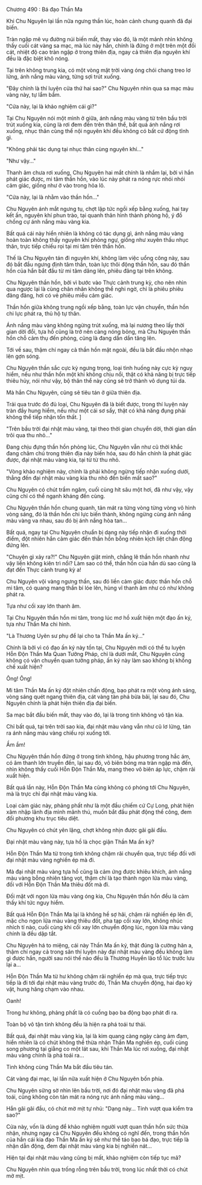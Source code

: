




Chương 490 : Bá đạo Thần Ma


Khi Chu Nguyên lại lần nữa ngưng thần lúc, hoàn cảnh chung quanh đã đại biến.

Tràn ngập mê vụ đường núi biến mất, thay vào đó, là một mảnh nhìn không thấy cuối cát vàng sa mạc, mà lúc này hắn, chính là đứng ở một trên một đồi cát, nhiệt độ cao tràn ngập ở trong thiên địa, ngay cả thiên địa nguyên khí đều là đặc biệt khô nóng.

Tại trên không trung kia, có một vòng mặt trời vàng óng chói chang treo lơ lửng, ánh nắng màu vàng, từng sợi trút xuống.

"Đây chính là thí luyện cửa thứ hai sao?" Chu Nguyên nhìn qua sa mạc màu vàng này, tự lẩm bẩm.

"Cửa này, lại là khảo nghiệm cái gì?"

Tại Chu Nguyên nói một mình ở giữa, ánh nắng màu vàng từ trên bầu trời trút xuống kia, cũng là rơi đem đến trên thân thể, bất quá ánh nắng rơi xuống, nhục thân cùng thể nội nguyên khí đều không có bất cứ động tĩnh gì.

"Không phải tác dụng tại nhục thân cùng nguyên khí..."

"Như vậy..."

Thanh âm chưa rơi xuống, Chu Nguyên hai mắt chính là nhắm lại, bởi vì hắn phát giác được, mi tâm thần hồn, vào lúc này phát ra nóng rực nhói nhói cảm giác, giống như ở vào trong hỏa lô.

"Cửa này, lại là nhằm vào thần hồn..."

Chu Nguyên ánh mắt ngưng tụ, chợt lập tức ngồi xếp bằng xuống, hai tay kết ấn, nguyên khí phun trào, tại quanh thân hình thành phòng hộ, ý đồ chống cự ánh nắng màu vàng kia.

Bất quá cái này hiển nhiên là không có tác dụng gì, ánh nắng màu vàng hoàn toàn không thấy nguyên khí phòng ngự, giống như xuyên thấu nhục thân, trực tiếp chiếu rọi tại mi tâm trên thần hồn.

Thế là Chu Nguyên tán đi nguyên khí, không làm việc uổng công này, sau đó bắt đầu ngưng định tâm thần, toàn lực thôi động thần hồn, sau đó thần hồn của hắn bắt đầu từ mi tâm dâng lên, phiêu đãng tại trên không.

Chu Nguyên thần hồn, bởi vì bước vào Thực cảnh trung kỳ, cho nên nhìn qua ngược lại là cùng chân nhân không thể nghi ngờ, chỉ là phiêu phiêu đãng đãng, hơi có vẻ phiêu miểu cảm giác.

Thần hồn giữa không trung ngồi xếp bằng, toàn lực vận chuyển, thần hồn chi lực phát ra, thủ hộ tự thân.

Ánh nắng màu vàng không ngừng trút xuống, mà lại nương theo lấy thời gian dời đổi, tựa hồ cũng là trở nên càng nóng bỏng, mà Chu Nguyên thần hồn chỗ cảm thụ đến phỏng, cũng là đang dần dần tăng lên.

Tới về sau, thậm chí ngay cả thần hồn mặt ngoài, đều là bắt đầu nhộn nhạo lên gợn sóng.

Chu Nguyên thần sắc cực kỳ ngưng trọng, loại tình huống này cực kỳ nguy hiểm, nếu như thần hồn một khi không chịu nổi, thật có khả năng bị trực tiếp thiêu hủy, nói như vậy, bộ thân thể này cũng sẽ trở thành vô dụng túi da.

Mà hắn Chu Nguyên, cũng sẽ tiêu tán ở giữa thiên địa.

Trải qua trước đó đủ loại, Chu Nguyên đã là biết được, trong thí luyện này tràn đầy hung hiểm, nếu như một cái sơ sẩy, thật có khả năng đụng phải không thể tiếp nhận tổn thất. ]

"Trên bầu trời đại nhật màu vàng, tại theo thời gian chuyển dời, thời gian dần trôi qua thu nhỏ..."

Đang chịu đựng thần hồn phỏng lúc, Chu Nguyên vẫn như cũ thời khắc đang chăm chú trong thiên địa này biến hóa, sau đó hắn chính là phát giác được, đại nhật màu vàng kia, tại từ từ thu nhỏ.

"Vòng khảo nghiệm này, chính là phải không ngừng tiếp nhận xuống dưới, thẳng đến đại nhật màu vàng kia thu nhỏ đến biến mất sao?"

Chu Nguyên có chút trầm ngâm, cuối cùng hít sâu một hơi, đã như vậy, vậy cũng chỉ có thể ngạnh kháng đến cùng.

Chu Nguyên thần hồn chung quanh, tản mát ra từng vòng từng vòng vô hình vòng sáng, đó là thần hồn chi lực biến thành, không ngừng cùng ánh nắng màu vàng va nhau, sau đó bị ánh nắng hòa tan...

Bất quá, ngay tại Chu Nguyên chuẩn bị dạng này tiếp nhận đi xuống thời điểm, đột nhiên hắn cảm giác đến thần hồn bỗng nhiên kịch liệt chấn động đứng lên.

"Chuyện gì xảy ra?!" Chu Nguyên giật mình, chẳng lẽ thần hồn nhanh như vậy liền không kiên trì nổi? Làm sao có thể, thần hồn của hắn dù sao cũng là đạt đến Thực cảnh trung kỳ a!

Chu Nguyên vội vàng ngưng thần, sau đó liền cảm giác được thần hồn chỗ mi tâm, có quang mang thần bí lóe lên, hùng vĩ thanh âm như có như không phát ra.

Tựa như cối xay lớn thanh âm.

Tại Chu Nguyên thần hồn mi tâm, trong lúc mơ hồ xuất hiện một đạo ấn ký, tựa như Thần Ma chi hình.

"Là Thương Uyên sư phụ để lại cho ta Thần Ma ấn ký..."

Chính là bởi vì có đạo ấn ký này tồn tại, Chu Nguyên mới có thể tu luyện Hỗn Độn Thần Ma Quan Tưởng Pháp, chỉ là dưới mắt, Chu Nguyên cũng không có vận chuyển quan tưởng pháp, ấn ký này làm sao không bị khống chế xuất hiện?

Ông! Ông!

Mi tâm Thần Ma ấn ký đột nhiên chấn động, bạo phát ra một vòng ánh sáng, vòng sáng quét ngang thiên địa, cát vàng tàn phá bừa bãi, lại sau đó, Chu Nguyên chính là phát hiện thiên địa đại biến.

Sa mạc bắt đầu biến mất, thay vào đó, lại là trong tinh không vô tận kia.

Chỉ bất quá, tại trên trời sao kia, đại nhật màu vàng vẫn như cũ lơ lửng, tản ra ánh nắng màu vàng chiếu rọi xuống tới.

Ầm ầm!

Chu Nguyên thần hồn đứng ở trong tinh không, hậu phương trong hắc ám, có âm thanh lớn truyền đến, lại sau đó, vô biên bóng ma tràn ngập mà đến, nhìn không thấy cuối Hỗn Độn Thần Ma, mang theo vô biên áp lực, chậm rãi xuất hiện.

Bất quá lần này, Hỗn Độn Thần Ma cũng không có phóng tới Chu Nguyên, mà là trực chỉ đại nhật màu vàng kia.

Loại cảm giác này, phảng phất như là một đầu chiếm cứ Cự Long, phát hiện xâm nhập lãnh địa mình mãnh thú, muốn bắt đầu phát động thế công, đem đối phương khu trục tiêu diệt.

Chu Nguyên có chút yên lặng, chợt không nhịn được gãi gãi đầu.

Đại nhật màu vàng này, tựa hồ là chọc giận Thần Ma ấn ký?

Hỗn Độn Thần Ma từ trong tinh không chậm rãi chuyển qua, trực tiếp đối với đại nhật màu vàng nghiền ép mà đi.

Mà đại nhật màu vàng tựa hồ cũng là cảm ứng được khiêu khích, ánh nắng màu vàng bỗng nhiên tăng vọt, thậm chí là tạo thành ngọn lửa màu vàng, đối với Hỗn Độn Thần Ma thiêu đốt mà đi.

Đối mặt với ngọn lửa màu vàng óng kia, Chu Nguyên thần hồn đều là cảm thấy khí tức nguy hiểm.

Bất quá Hỗn Độn Thần Ma lại là không hề sợ hãi, chậm rãi nghiền ép lên đi, mặc cho ngọn lửa màu vàng thiêu đốt, pha tạp cối xay lớn, không nhúc nhích tí nào, cuối cùng khi cối xay lớn chuyển động lúc, ngọn lửa màu vàng chính là đều dập tắt.

Chu Nguyên há to miệng, cái này Thần Ma ấn ký, thật đúng là cường hãn a, thậm chí ngay cả trong sân thí luyện này đại nhật màu vàng đều không làm gì được hắn, người sau nói thế nào đều là Thương Huyền lão tổ lúc trước lưu lại a...

Hỗn Độn Thần Ma từ hư không chậm rãi nghiền ép mà qua, trực tiếp trực tiếp là đi tới đại nhật màu vàng trước đó, Thần Ma chuyển động, hai đạo kỳ vật, hung hăng chạm vào nhau.

Oanh!

Trong hư không, phảng phất là có cuồng bạo ba động bạo phát đi ra.

Toàn bộ vô tận tinh không đều là hiện ra phá toái tư thái.

Bất quá, đại nhật màu vàng kia, lại là kim quang càng ngày càng ảm đạm, hiển nhiên là có chút không thể thừa nhận Thần Ma nghiền ép, cuối cùng song phương tại giằng co một lát sau, khi Thần Ma lúc rơi xuống, đại nhật màu vàng chính là phá toái ra...

Tinh không cùng Thần Ma bắt đầu tiêu tán.

Cát vàng đại mạc, lại lần nữa xuất hiện ở Chu Nguyên bốn phía.

Chu Nguyên sững sờ nhìn lên bầu trời, nơi đó đại nhật màu vàng đã phá toái, cũng không còn tản mát ra nóng rực ánh nắng màu vàng...

Hắn gãi gãi đầu, có chút mờ mịt tự nhủ: "Dạng này... Tính vượt qua kiểm tra sao?"

Cửa này, vốn là dùng để khảo nghiệm người vượt quan thần hồn sức thừa nhận, nhưng ngay cả Chu Nguyên đều không có nghĩ đến, trong thần hồn của hắn cái kia đạo Thần Ma ấn ký sẽ như thế táo bạo bá đạo, trực tiếp là nhận dẫn động, đem đại nhật màu vàng kia bị nghiền nát...

Hiện tại đại nhật màu vàng cũng bị mất, khảo nghiệm còn tiếp tục mã?

Chu Nguyên nhìn qua trống rỗng trên bầu trời, trong lúc nhất thời có chút mờ mịt.




